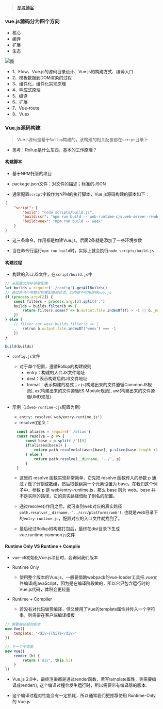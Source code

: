 > [参考博客](https://ustbhuangyi.github.io/vue-analysis/)

### vue.js源码分为四个方向
- 核心
- 编译
- 扩展
- 生态

![图](https://ustbhuangyi.github.io/vue-analysis/assets/mind.png)

- 1、Flow、Vue.js的源码目录设计、Vue.js的构建方式、编译入口
- 2、模板数据到DOM渲染的过程
- 3、组件化，组件化实现原理
- 4、响应式原理
- 5、编译
- 6、扩展
- 7、Vue-route
- 8、Vuex

### Vue.js源码构建

> Vue.s源码是基于```Rollup```构建的，该构建的相关配置都在```script```目录下

- 思考：Rollup是什么东西，基本的工作原理？

#### 构建脚本
- 基于NPM托管的项目
- package.json文件：对文件的描述；标准的JSON

- 通常配置```script```字段作为NPM的执行脚本，Vue.js源码构建的脚本如下：

```json
{
    "script": {
        "build": "node scripts/build.js",
        "build:ssr": "npm run build -- web-runtime-cjs,web-server-renderer",
        "build:weex": "npm run build -- weex"
    }
}
```

- 这三条命令，作用都是构建Vue.js，后面2条就是添加了一些环境参数

- 当在命令行运行```npm run build```时，实际上就会执行```node scripts/build.js```

#### 构建过程

- 构建的入口JS文件，在```script/build.js```中

```js
// 从配置文件中读取配置
let builds = require('./config').getAllBuilds()
// 通过命令行参数对构建配置做过滤，以构建不同用途得vue.js
if (process.argv[2]) {
    const filters = process.argv[2].split(',')
    builds = builds.filter(b => {
        return filters.some(f => b.output.file.indexOf(f) > -1 || b._name.indexOf(f) > -1)
    })
} else {
    // filter out weex builds.filter(b => {
        retrun b.output.file.indexOf('weex') === -1
    })
}

build(builds)
```

- ```config.js```文件
  - 对于单个配置，遵循Rollup的构建规则
    - entry：构建的入口JS文件地址
    - dest：表示构建后的JS文件地址
    - format：表示构建的格式；```cjs```(构建出来的文件遵循CommonJS规范), ```es```(构建出来的文件遵循ES Module规范), ```umd```(构建出来的文件遵循UMD规范)

- 示例（以```web-runtime-cjs```配置为例）
  - ```entry: resolve('web/entry-runtime.js')```
  - resolve()定义：
  
  ```js
    const aliases = require('./alias')
    const resolve = p => {
        const base = p.split('/')[0]
        if(aliases[base]) {
            return path.resolve(aliases[base], p.slice(base.length +1))
        } else {
            return path.resolve(__dirname, '../', p)
        }
    }
  ```
  
  - 这里的 resolve 函数实现非常简单，它先把 resolve 函数传入的参数 p 通过 / 做了分割成数组，然后取数组第一个元素设置为 base。在我们这个例子中，参数 p 是 web/entry-runtime.js，那么 base 则为 web。base 并不是实际的路径，它的真实路径借助了别名的配置。
  
  - 通过resolve()作用之后，就可查到web对应的真实路径```path.resolve(__dirname, '../src/platforms/web')```, 也就是web目录下的```entry-runtime.js```，配置对应的入口文件就找到了。
  - 最后经过Rollup的构建打包后，最终在dist目录下生成vue.runtime.common.js文件

#### Runtime Only VS Runtime + Compile
- vue-cli初始化Vue.js项目时，会询问我们版本

- Runtime Only
  - 使用整个版本的Vue.js，一般要借助webpack的vue-loader工具把.vue文件编译成javaScript，因为是在编译阶段做的，所以它只包含运行时的Vue.js代码，体积会更轻量

- Runtime + Compiler
  - 若没有对代码做预编译，但又使用了Vue的template属性并传入一个字符串，则需要在客户端编译模板 

```js
// 需要编译器的版本
new Vue({
    template: '<div>{{hi}}</div>'
})

// 下一个不需要
new Vue({
    render (h) {
        return ('div', this.hi)
    }
})
```

- Vue.js 2.0中，最终渲染都是通过render函数，若写template属性，则需要编译成render(), 这个编译过程会发生运行时，所以需要带有编译器的版本.

- 这个编译过程对性能会有一定损耗，所以通常我们更推荐使用 Runtime-Only 的 Vue.js